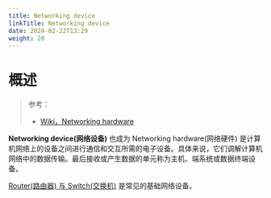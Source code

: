 ```yaml
---
title: Networking device
linkTitle: Networking device
date: 2024-02-22T13:29
weight: 20
---
```


# 概述

> 参考：
> 
> - [Wiki，Networking hardware](https://en.wikipedia.org/wiki/Networking_hardware)

**Networking device(网络设备)** 也成为 Networking hardware(网络硬件) 是计算机网络上的设备之间进行通信和交互所需的电子设备。具体来说，它们调解计算机网络中的数据传输。最后接收或产生数据的单元称为主机、端系统或数据终端设备。

[Router(路由器) 与 Switch(交换机)](docs/4.数据通信/Networking%20device/Router%20And%20Switch.md) 是常见的基础网络设备。
